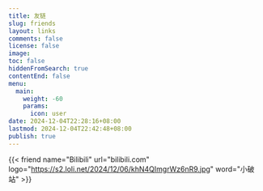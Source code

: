 ```yaml
---
title: 友链
slug: friends
layout: links
comments: false
license: false
image: 
toc: false
hiddenFromSearch: true
contentEnd: false
menu:
  main:
    weight: -60
    params:
      icon: user
date: 2024-12-04T22:28:16+08:00
lastmod: 2024-12-04T22:42:48+08:00
publish: true
---
```


{{< friend name="Bilibili" url="bilibili.com" logo="https://s2.loli.net/2024/12/06/khN4QImgrWz6nR9.jpg" word="小破站" >}}
